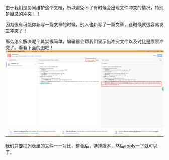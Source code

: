 由于我们是协同维护这个文档，所以避免不了有时候会出现文件冲突的情况，特别是目录的冲突！！

因为很有可能你新写一篇文章的时候，别人也新写了一篇文章，这时候就很容易发生冲突了！

那么怎么解决呢？其实很简单，编辑器会帮我们显示出冲突文件以及对比是哪里冲突了。看看下面的图吧！  
![](/assets/JF49XM.png)

我们只要把列表里的文件一一对比，整合后，选择版本，然后apply一下就可以了。

